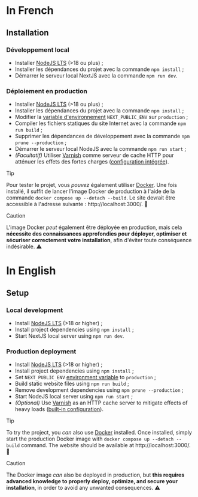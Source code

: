 # In French

## Installation

### Développement local

- Installer [NodeJS LTS](https://nodejs.org/) (>18 ou plus) ;
- Installer les dépendances du projet avec la commande `npm install` ;
- Démarrer le serveur local NextJS avec la commande `npm run dev`.

### Déploiement en production

- Installer [NodeJS LTS](https://nodejs.org/) (>18 ou plus) ;
- Installer les dépendances du projet avec la commande `npm install` ;
- Modifier la [variable d'environnement](https://github.com/FlorianLeChat/Portfolio/blob/master/.env) `NEXT_PUBLIC_ENV` sur `production` ;
- Compiler les fichiers statiques du site Internet avec la commande `npm run build` ;
- Supprimer les dépendances de développement avec la commande `npm prune --production` ;
- Démarrer le serveur local NodeJS avec la commande `npm run start` ;
- *(Facultatif)* Utiliser [Varnish](https://varnish-cache.org/) comme serveur de cache HTTP pour atténuer les effets des fortes charges ([configuration intégrée](https://github.com/FlorianLeChat/Portfolio/blob/master/docker/default.vcl)).

> [!TIP]
> Pour tester le projet, vous *pouvez* également utiliser [Docker](https://www.docker.com/). Une fois installé, il suffit de lancer l'image Docker de production à l'aide de la commande `docker compose up --detach --build`. Le site devrait être accessible à l'adresse suivante : http://localhost:3000/. 🐳

> [!CAUTION]
> L'image Docker *peut* également être déployée en production, mais cela **nécessite des connaissances approfondies pour déployer, optimiser et sécuriser correctement votre installation**, afin d'éviter toute conséquence indésirable. ⚠️

# In English

## Setup

### Local development

- Install [NodeJS LTS](https://nodejs.org/) (>18 or higher) ;
- Install project dependencies using `npm install` ;
- Start NextJS local server using `npm run dev`.

### Production deployment

- Install [NodeJS LTS](https://nodejs.org/) (>18 or higher) ;
- Install project dependencies using `npm install` ;
- Set `NEXT_PUBLIC_ENV` [environment variable](https://github.com/FlorianLeChat/Portfolio/blob/master/.env) to `production` ;
- Build static website files using `npm run build` ;
- Remove development dependencies using `npm prune --production` ;
- Start NodeJS local server using `npm run start` ;
- *(Optional)* Use [Varnish](https://varnish-cache.org/) as an HTTP cache server to mitigate effects of heavy loads ([built-in configuration](https://github.com/FlorianLeChat/Portfolio/blob/master/docker/default.vcl)).

> [!TIP]
> To try the project, you *can* also use [Docker](https://www.docker.com/) installed. Once installed, simply start the production Docker image with `docker compose up --detach --build` command. The website should be available at http://localhost:3000/. 🐳

> [!CAUTION]
> The Docker image *can* also be deployed in production, but **this requires advanced knowledge to properly deploy, optimize, and secure your installation**, in order to avoid any unwanted consequences. ⚠️